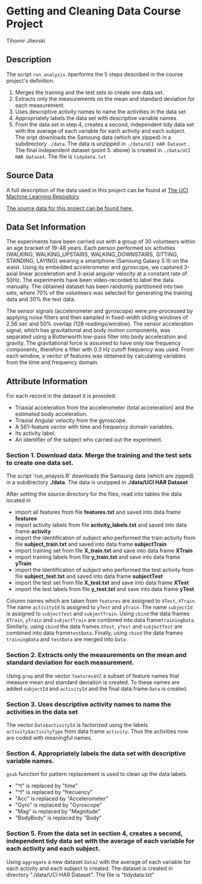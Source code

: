 # Getting and Cleaning Data Course Project 

Tihomir Jilevski

## Description

The script `run_analysis.R`performs the 5 steps described in the course project's definition.
1. Merges the training and the test sets to create one data set.
2. Extracts only the measurements on the mean and standard deviation for each measurement. 
3. Uses descriptive activity names to name the activities in the data set
4. Appropriately labels the data set with descriptive variable names. 
5. From the data set in step 4, creates a second, independent tidy data set with the average of each variable for each activity and each subject.
The sript downloads the Samsung data (which are zipped) in a subdirectory `./data`. The data is unzipped in `./data/UCI HAR Dataset` .
The final independent dataset (point 5. above) is created in  `./data/UCI HAR Dataset`. The file is `tidydata.txt`

## Source Data
A full description of the data used in this project can be found at [The UCI Machine Learning Repository](http://archive.ics.uci.edu/ml/datasets/Human+Activity+Recognition+Using+Smartphones)

[The source data for this project can be found here.](https://d396qusza40orc.cloudfront.net/getdata%2Fprojectfiles%2FUCI%20HAR%20Dataset.zip)

## Data Set Information
The experiments have been carried out with a group of 30 volunteers within an age bracket of 19-48 years. Each person performed six activities (WALKING, WALKING_UPSTAIRS, WALKING_DOWNSTAIRS, SITTING, STANDING, LAYING) wearing a smartphone (Samsung Galaxy S II) on the waist. Using its embedded accelerometer and gyroscope, we captured 3-axial linear acceleration and 3-axial angular velocity at a constant rate of 50Hz. The experiments have been video-recorded to label the data manually. The obtained dataset has been randomly partitioned into two sets, where 70% of the volunteers was selected for generating the training data and 30% the test data. 

The sensor signals (accelerometer and gyroscope) were pre-processed by applying noise filters and then sampled in fixed-width sliding windows of 2.56 sec and 50% overlap (128 readings/window). The sensor acceleration signal, which has gravitational and body motion components, was separated using a Butterworth low-pass filter into body acceleration and gravity. The gravitational force is assumed to have only low frequency components, therefore a filter with 0.3 Hz cutoff frequency was used. From each window, a vector of features was obtained by calculating variables from the time and frequency domain.

## Attribute Information
For each record in the dataset it is provided: 
* Triaxial acceleration from the accelerometer (total acceleration) and the estimated body acceleration. 
* Triaxial Angular velocity from the gyroscope. 
* A 561-feature vector with time and frequency domain variables. 
* Its activity label. 
* An identifier of the subject who carried out the experiment.

### Section 1. Download data. Merge the training and the test sets to create one data set.
The script 'run_anaysis.R' downloads the Samsung data (which are zipped) in a subdirectory **./data**.
The data is unzipped in **./data/UCI HAR Dataset** 
 
After setting the source directory for the files, read into tables the data located in
- import all features from file **features.txt** and saved into data frame **features**
- import activity labels from file **activity_labels.txt** and saved into data frame **activity**
- import the identification of subject who performed the train activity from file **subject_train.txt** and saved into data frame **subjectTrain**
- import training set from file **X_train.txt** and save into data frame **XTrain**
- import training labels from file **y_train.txt** and save into data frame **yTrain**
- import the identification of subject who performed the test activity from file **subject_test.txt** and saved into data frame **subjectTest**
- import the test set from file **X_test.txt** and save into data frame **XTest**
- import the test labels from file **y_test.txt** and save into data frame **yTest**

Column names which are taken from `features` are assigned to `XTest`, `XTrain`. 
The name `activityId` is assigned to `yTest` and `yTrain`.
The name `subjectId` is assigned to `subjectTest` and `subjectTrain`.
Using `cbind` the data frames `XTrain`, `yTrain` and `subjectTrain` are combined into data frame`trainingData`.
Similarly, using `cbind` the data frames `XTest`, `yTest` and `subjectTest` are combined into data frame`testData`.
Finally,  using `rbind` the data frames `trainingData` and `testData` are merged into `Data` .

### Section 2. Extracts only the measurements on the mean and standard deviation for each measurement.
Using `grep` and the vector `features$V2` a subset of feature names that measure mean and standard deviation is created. To these names are added `subjectId` and `activityId` and the final data frame `Data` is created.

### Section 3. Uses descriptive activity names to name the activities in the data set
The vector `Data$activityId` is factorized using the labels `activity$activityType` from data frame `activity`. Thus the activities now are coded with meaningful names.

### Section 4. Appropriately labels the data set with descriptive variable names. 
`gsub` function for pattern replacement is used to clean up the data labels.
- "^t" is replaced by "time" 
- "^f" is replaced by "frecuency" 
- "Acc" is replaced by "Accelerometer" 
- "Gyro" is replaced by "Gyroscope" 
- "Mag" is replaced by "Magnitude"
- "BodyBody" is replaced by "Body"

### Section 5. From the data set in section 4, creates a second, independent tidy data set with the average of each variable for each activity and each subject.
Using `aggregate` a new dataset `Data2` with the average of each variable for each activity and each subject is created. The dataset is created in directory "./data/UCI HAR Dataset". The file is "tidydata.txt"